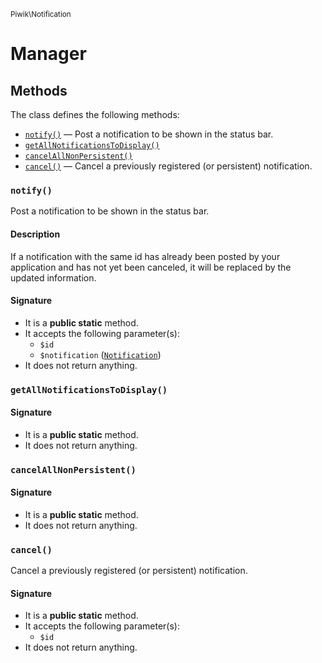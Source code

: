 <small>Piwik\Notification</small>

Manager
=======


Methods
-------

The class defines the following methods:

- [`notify()`](#notify) &mdash; Post a notification to be shown in the status bar.
- [`getAllNotificationsToDisplay()`](#getAllNotificationsToDisplay)
- [`cancelAllNonPersistent()`](#cancelAllNonPersistent)
- [`cancel()`](#cancel) &mdash; Cancel a previously registered (or persistent) notification.

### `notify()` <a name="notify"></a>

Post a notification to be shown in the status bar.

#### Description

If a notification with the same id has already been posted
by your application and has not yet been canceled, it will be replaced by the updated information.

#### Signature

- It is a **public static** method.
- It accepts the following parameter(s):
    - `$id`
    - `$notification` ([`Notification`](../../Piwik/Notification.md))
- It does not return anything.

### `getAllNotificationsToDisplay()` <a name="getAllNotificationsToDisplay"></a>

#### Signature

- It is a **public static** method.
- It does not return anything.

### `cancelAllNonPersistent()` <a name="cancelAllNonPersistent"></a>

#### Signature

- It is a **public static** method.
- It does not return anything.

### `cancel()` <a name="cancel"></a>

Cancel a previously registered (or persistent) notification.

#### Signature

- It is a **public static** method.
- It accepts the following parameter(s):
    - `$id`
- It does not return anything.

